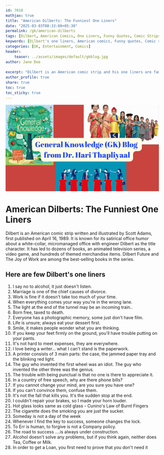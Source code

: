 ```yaml
---        
id: 7018
mathjax: true        
title: "American Dilberts: The Funniest One Liners"
date: "2025-03-03T08:33:00+05:30"
permalink: /gk/american-dilberts
tags: [Dilbert, American Comics, One Liners, Funny Quotes, Comic Strips]
keywords: [Dilbert's one liners, American comics, Funny quotes, Comic strips, Dilbert's sayings]
categories: [GK, Entertainment, Comics]
header:
    teaser: ../assets/images/default/gkblog.jpg    
author: Jane Doe

excerpt: "Dilbert is an American comic strip and his one liners are famous. They are all classic! Here are a few of his one liners which are funny and make sense."
author_profile: true
share: true
toc: true
toc_sticky: true
--- 
```


![](../assets/images/default/gkblog.jpg)

# American Dilberts: The Funniest One Liners
Dilbert is an American comic strip written and illustrated by Scott Adams, first published on April 16, 1989. It is known for its satirical office humor about a white-collar, micromanaged office with engineer Dilbert as the title character. It has led to dozens of books, an animated television series, a video game, and hundreds of themed merchandise items. Dilbert Future and The Joy of Work are among the best-selling books in the series.

## **Here are few Dilbert's one liners**

1. I say no to alcohol, it just doesn't listen. 
2. Marriage is one of the chief causes of divorce.
3. Work is fine if it doesn't take too much of your time. 
4. When everything comes your way you're in the wrong lane. 
5. The light at the end of the tunnel may be an incoming train..
6. Born free, taxed to death. 
7. Everyone has a photographic memory, some just don't have film.
8. Life is unsure; always eat your dessert first. 
9. Smile, it makes people wonder what you are thinking. 
10. If you keep your feet firmly on the ground, you'll have trouble putting on your pants. 
11. It's not hard to meet expenses, they are everywhere.
12. I love being a writer... what I can't stand is the paperwork. 
13. A printer consists of 3 main parts: the case, the jammed paper tray and the blinking red light.
14. The guy who invented the first wheel was an idiot. The guy who invented the other three was the genius.
15. The trouble with being punctual is that no one is there to appreciate it.
16. In a country of free speech, why are there phone bills? 
17. If you cannot change your mind, are you sure you have one? 
18. If you can't convince them, confuse them. 
19. It's not the fall that kills you. It's the sudden stop at the end. 
20. I couldn't repair your brakes, so I made your horn louder. 
21. Hot glass looks same as cold glass - Cunino's Law of Burnt Fingers
22. The cigarette does the smoking you are just the sucker. 
23. Someday is not a day of the week
24. Whenever I find the key to success, someone changes the lock.
25. To Err is human, to forgive is not a Company policy.
26. The road to success ....is always under construction. 
27. Alcohol doesn't solve any problems, but if you think again, neither does Tea, Coffee or Milk. 
28. In order to get a Loan, you first need to prove that you don't need it